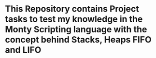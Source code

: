 # This Repository contains Project tasks to test my knowledge in the Monty Scripting language with the concept behind Stacks, Heaps FIFO and LIFO
